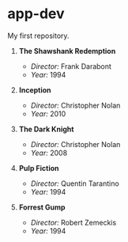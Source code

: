 # app-dev
My first repository.

1. **The Shawshank Redemption**
   - *Director:* Frank Darabont
   - *Year:* 1994

2. **Inception**
   - *Director:* Christopher Nolan
   - *Year:* 2010

3. **The Dark Knight**
   - *Director:* Christopher Nolan
   - *Year:* 2008

4. **Pulp Fiction**
   - *Director:* Quentin Tarantino
   - *Year:* 1994

5. **Forrest Gump**
   - *Director:* Robert Zemeckis
   - *Year:* 1994
